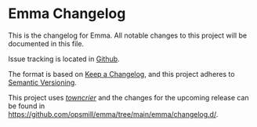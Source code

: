 # Emma Changelog

This is the changelog for Emma.
All notable changes to this project will be documented in this file.

Issue tracking is located in [Github](https://github.com/opsmill/emma/issues).

The format is based on [Keep a Changelog](https://keepachangelog.com/en/1.1.0/), and this project adheres to [Semantic Versioning](https://semver.org/spec/v2.0.0.html).

This project uses [*towncrier*](https://towncrier.readthedocs.io/) and the changes for the upcoming release can be found in <https://github.com/opsmill/emma/tree/main/emma/changelog.d/>.

<!-- towncrier release notes start -->

